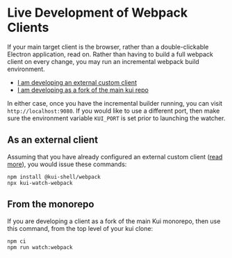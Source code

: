 # Live Development of Webpack Clients

If your main target client is the browser, rather than a
double-clickable Electron application, read on. Rather than having to
build a full webpack client on every change, you may run an
incremental webpack build environment.

- [I am developing an external custom client](#as-an-external-client)
- [I am developing as a fork of the main kui repo](#from-the-monorepo)

In either case, once you have the incremental builder running, you can
visit `http://localhost:9080`. If you would like to use a different
port, then make sure the environment variable `KUI_PORT` is set prior
to launching the watcher.

## As an external client

Assuming that you have already configured an external custom client
([read more](custom-clients.md#developing-a-client-externally)), you
would issue these commands:

```
npm install @kui-shell/webpack
npx kui-watch-webpack
```

## From the monorepo

If you are developing a client as a fork of the main Kui monorepo,
then use this command, from the top level of your kui clone:

```
npm ci
npm run watch:webpack
```
